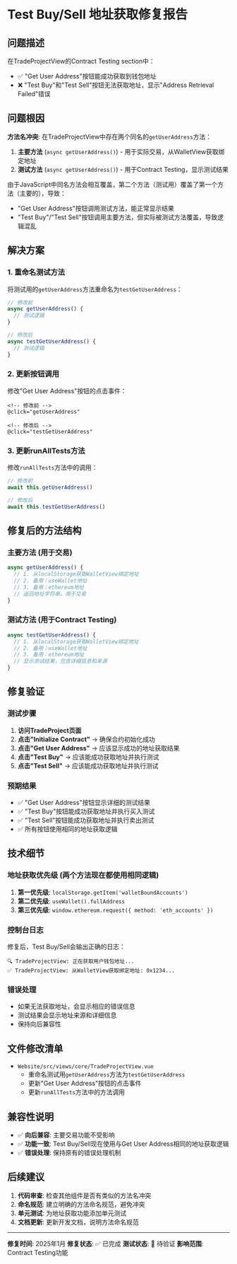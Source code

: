 # Test Buy/Sell 地址获取修复报告

## 问题描述

在TradeProjectView的Contract Testing section中：
- ✅ "Get User Address"按钮能成功获取到钱包地址
- ❌ "Test Buy"和"Test Sell"按钮无法获取地址，显示"Address Retrieval Failed"错误

## 问题根因

**方法名冲突**: 在TradeProjectView中存在两个同名的`getUserAddress`方法：

1. **主要方法** (`async getUserAddress()`) - 用于实际交易，从WalletView获取绑定地址
2. **测试方法** (`async getUserAddress()`) - 用于Contract Testing，显示测试结果

由于JavaScript中同名方法会相互覆盖，第二个方法（测试用）覆盖了第一个方法（主要的），导致：
- "Get User Address"按钮调用测试方法，能正常显示结果
- "Test Buy"/"Test Sell"按钮调用主要方法，但实际被测试方法覆盖，导致逻辑混乱

## 解决方案

### 1. 重命名测试方法
将测试用的`getUserAddress`方法重命名为`testGetUserAddress`：

```javascript
// 修改前
async getUserAddress() {
  // 测试逻辑
}

// 修改后  
async testGetUserAddress() {
  // 测试逻辑
}
```

### 2. 更新按钮调用
修改"Get User Address"按钮的点击事件：

```vue
<!-- 修改前 -->
@click="getUserAddress"

<!-- 修改后 -->
@click="testGetUserAddress"
```

### 3. 更新runAllTests方法
修改`runAllTests`方法中的调用：

```javascript
// 修改前
await this.getUserAddress()

// 修改后
await this.testGetUserAddress()
```

## 修复后的方法结构

### 主要方法 (用于交易)
```javascript
async getUserAddress() {
  // 1. 从localStorage获取WalletView绑定地址
  // 2. 备用：useWallet地址
  // 3. 备用：ethereum地址
  // 返回地址字符串，用于交易
}
```

### 测试方法 (用于Contract Testing)
```javascript
async testGetUserAddress() {
  // 1. 从localStorage获取WalletView绑定地址
  // 2. 备用：useWallet地址  
  // 3. 备用：ethereum地址
  // 显示测试结果，包含详细信息和来源
}
```

## 修复验证

### 测试步骤
1. **访问TradeProject页面**
2. **点击"Initialize Contract"** → 确保合约初始化成功
3. **点击"Get User Address"** → 应该显示成功的地址获取结果
4. **点击"Test Buy"** → 应该能成功获取地址并执行测试
5. **点击"Test Sell"** → 应该能成功获取地址并执行测试

### 预期结果
- ✅ "Get User Address"按钮显示详细的测试结果
- ✅ "Test Buy"按钮能成功获取地址并执行买入测试
- ✅ "Test Sell"按钮能成功获取地址并执行卖出测试
- ✅ 所有按钮使用相同的地址获取逻辑

## 技术细节

### 地址获取优先级 (两个方法现在都使用相同逻辑)
1. **第一优先级**: `localStorage.getItem('walletBoundAccounts')`
2. **第二优先级**: `useWallet().fullAddress`
3. **第三优先级**: `window.ethereum.request({ method: 'eth_accounts' })`

### 控制台日志
修复后，Test Buy/Sell会输出正确的日志：
```
🔍 TradeProjectView: 正在获取用户钱包地址...
✅ TradeProjectView: 从WalletView获取绑定地址: 0x1234...
```

### 错误处理
- 如果无法获取地址，会显示相应的错误信息
- 测试结果会显示地址来源和详细信息
- 保持向后兼容性

## 文件修改清单

- `Website/src/views/core/TradeProjectView.vue`
  - 重命名测试用`getUserAddress`方法为`testGetUserAddress`
  - 更新"Get User Address"按钮的点击事件
  - 更新`runAllTests`方法中的方法调用

## 兼容性说明

- ✅ **向后兼容**: 主要交易功能不受影响
- ✅ **功能一致**: Test Buy/Sell现在使用与Get User Address相同的地址获取逻辑
- ✅ **错误处理**: 保持原有的错误处理机制

## 后续建议

1. **代码审查**: 检查其他组件是否有类似的方法名冲突
2. **命名规范**: 建立明确的方法命名规范，避免冲突
3. **单元测试**: 为地址获取功能添加单元测试
4. **文档更新**: 更新开发文档，说明方法命名规范

---

**修复时间**: 2025年1月
**修复状态**: ✅ 已完成
**测试状态**: 🔄 待验证
**影响范围**: Contract Testing功能
